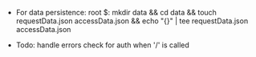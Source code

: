 * For data persistence:
root $: mkdir data && cd data && touch requestData.json accessData.json && echo "{}" | tee requestData.json accessData.json

* Todo:
handle errors
check for auth when '/' is called
